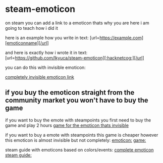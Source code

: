 # steam-emoticon

on steam you can add a link to a emoticon thats why you are here 
i am going to teach how i did it 

here is an example how you write in text:  [url=https://example.com][emoticonname][/url]


and here is exactly how i wrote it in text:  [url=https://github.com/lkyuca/steam-emoticon][:hacknetcog:][/url]

you can do this with invisible emoticon:

[completely invisible emoticon link](https://steamcommunity.com/market/listings/753/515040-%3ARareDeplorable%3A )


if you buy the emoticon straight from the community market you won't have to buy the game 
----------------------------------------------------------------------------------------------------------------------


if you want to buy the emote with steampoints you first need to buy the game and play 2 hours
[game for the emoticon thats invisible](https://store.steampowered.com/app/515040/Make_America_Great_Again_The_Trump_Presidency/ )

if you want to buy a emote with steampoints this game is cheaper however this emoticon is almost invisible but not completely:
[emoticon:](https://steamcommunity.com/market/listings/753/534560-%3AYemot%3A  )
[game:](https://store.steampowered.com/app/534560/Ramify/ )


steam guide with emoticons based on colors/events:
[complete emoticon steam guide:](https://steamcommunity.com/sharedfiles/filedetails/?id=1885366850 )



